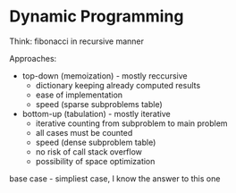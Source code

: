 # Dynamic Programming

Think: fibonacci in recursive manner

Approaches:
- top-down (memoization) - mostly reccursive
	- dictionary keeping already computed results
	- ease of implementation
	- speed (sparse subproblems table)
- bottom-up (tabulation) - mostly iterative
	- iterative counting from subproblem to main problem
	- all cases must be counted
	- speed (dense subproblem table)
	- no risk of call stack overflow
	- possibility of space optimization

base case - simpliest case, I know the answer to this one

